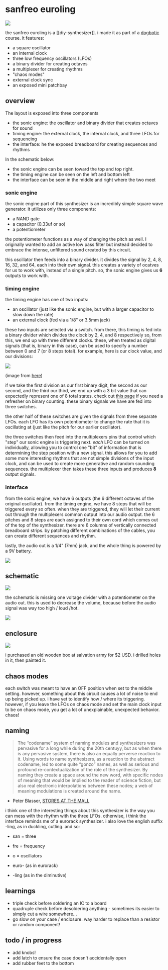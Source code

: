 # sanfreo euroling

<img src="resources/img/dithered_sanfreo_3.webp"></img>

the sanfreo euroling is a [[diy-synthesizer]]. i made it as part of a [dogbotic](https://dogbotic.com/) course. it features:

* a square oscillator
* an internal clock
* three low frequency oscillators (LFOs)
* a binary divider for creating octaves
* a multiplexer for creating rhythms
* "chaos modes"
* external clock sync
* an exposed mini patchbay

## overview

The layout is exposed into three components

* the sonic engine: the oscillator and binary divider that creates octaves for sound
* timing engine: the external clock, the internal clock, and three LFOs for sequencing
* the interface: he the exposed breadboard for creating sequences and rhythms

In the schematic below:
* the sonic engine can be seen toward the top and top right.
* the timing engine can be seen on the left and bottom left
* the interface can be seen in the middle and right where the two meet

### sonic engine

the sonic engine part of this synthesizer is an incredibly simple square wave generator. it utilizes only three components:
* a NAND gate
* a capacitor (0.33uf or so)
* a potentiometer

the potentiometer functions as a way of changing the pitch as well. I originally wanted to add an active low pass filter but instead decided to embrace the intense, unfiltered sound created by this circuit.

this oscillator then feeds into a binary divider. it divides the signal by 2, 4, 8, 16, 32, and 64, each into their own signal. this creates a variety of ocatves for us to work with, instead of a single pitch. so, the sonic engine gives us **6** outputs to work with.

### timing engine

the timing engine has one of two inputs:
* an oscillator (just like the sonic engine, but with a larger capacitor to slow down the rate)
* an external clock (fed via a 1/8" or 3.5mm jack)

these two inputs are selected via a switch. from there, this timing is fed into a binary divider which divides the clock by 2, 4, and 8 respectively so, from this, we end up with three different clocks. these, when treated as digital signals (that is, binary in this case), can be used to specify a number between 0 and 7 (or 8 steps total). for example, here is our clock value, and our divisions:

<img src="resources/img/ripple_counter.webp"></img>

(image from [here](https://www.eecs.tufts.edu/~dsculley/tutorial/flopsandcounters/flops6.html))

if we take the first division as our first binary digit, the second as our second, and the third our third, we end up with a 3 bit value that can expectedly represent one of 8 total states. check out [this page](https://wiki.xxiivv.com/site/binary.html) if you need a refresher on binary counting. these binary signals we have are fed into three switches.

the other half of these switches are given the signals from three separate LFOs. each LFO has its own potentiometer to change the rate that it is oscillating at (just like the pitch for our earlier oscillator).

the three switches then feed into the multiplexers pins that control which "step" our sonic engine is triggering next. _each_ LFO can be turned on individually, allowing you to control one "bit" of information that is determining the step position with a new signal. this allows for you to add some more interesting rhythms that are not simple divisions of the input clock, and can be used to create more generative and random sounding sequences. the multiplexer then takes these three inputs and produces **8** output signals.

### interface

from the sonic engine, we have 6 outputs (the 6 different octaves of the original oscillator). from the timing engine, we have 8 steps that will be triggered every so often. when they are triggered, they will let their current out through the multiplexers common output into our audio output. the 6 pitches and 8 steps are each assigned to their own cord which comes out of the top of the synthesizer. there are 6 columns of vertically connected breadboard strips. by patching different combinations of the cables, you can create different sequences and rhythm.

lastly, the audio out is a 1/4" (7mm) jack, and the whole thing is powered by a 9V battery.

<img src="resources/img/dithered_sanfreo_4.webp"></img>


## schematic

<img src="resources/img/dithered_sanfreo_1.webp"></img>

the schematic is missing one voltage divider with a potentiometer on the audio out. this is used to decrease the volume, because before the audio signal was way too high / loud /hot.

<img src="resources/img/sanfreo_euroling.webp"></img>


## enclosure

<img src="resources/img/dithered_sanfreo_2.webp"></img>

i purchased an old wooden box at salvation army for $2 USD. i drilled holes in it, then painted it.

## chaos modes

each switch was meant to have an OFF position when set to the middle setting. however, something about this circuit causes a lot of noise to end up being picked up. i have yet to identify how / where its triggering. however, if you leave the LFOs on chaos mode and set the main clock input to be on chaos mode,
you get a lot of unexplainable, unexpected behavior. chaos!

## naming

> The “codename” system of naming modules and synthesizers was pervasive for a long while during the 20th centuyy, but as when there is any pervasive system, there is also an equally perverse reaction to it. Using words to name synthesizers, as a reaction to the abstract codename, led to some quite “gonzo” names, as well as serious and profound re-contextualization of the role of the synthesizer. By naming they create a space around the new word, with specific nodes of meaning that would be implied to the reader of science fiction, but also real electronic interpolations between these nodes; a web of meaning modulations is created around the name.

- Peter Blasser, [STORES AT THE MALL](http://www.synthmall.com/portDOCK/wesleyanTHESIS.pdf)

i think one of the interesting things about this synthesizer is the way you can mess with the rhythm with the three LFOs.
otherwise, i think the interface reminds me of a eurorack synthesizer. i also love the english suffix -ling, as in duckling, cutling.
and so:

* san = three
* fre = frequency
* o = oscillators

* euro- (as in eurorack)
* -ling (as in the diminutive)


## learnings

* triple check before soldering an IC to a board
* quadruple check before desoldering anything - sometimes its easier to simply cut a wire somewhere...
* go slow on your case / enclosure. way harder to replace than a resistor or random component!

## todo / in progress

* add knobs!
* add latch to ensure the case doesn't accidentally open
* add rubber feet to the bottom
